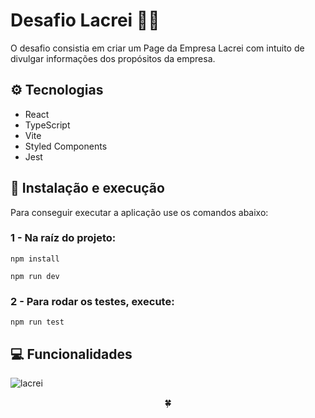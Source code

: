 # Desafio Lacrei 💅🏽

O desafio consistia em criar um Page da Empresa Lacrei
com intuito de divulgar informações dos propósitos da empresa. 

## ⚙️ Tecnologias

- React
- TypeScript
- Vite
- Styled Components
- Jest

## 🚀 Instalação e execução

Para conseguir executar a aplicação use os comandos abaixo:

### 1 - Na raíz do projeto:
    
    npm install

    npm run dev
   
### 2 - Para rodar os testes, execute:

    npm run test
    
    
## 💻 Funcionalidades 

![lacrei](nome-do-giphy.gif)

<div>
  <p align="center">🍀</p>
</div>

